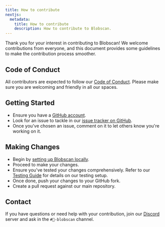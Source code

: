 ```yaml
---
title: How to contribute
nextjs:
  metadata:
    title: How to contribute
    description: How to contribute to Blobscan.
---
```


Thank you for your interest in contributing to Blobscan! We welcome contributions from everyone, and this document provides some guidelines to make the contribution process smoother.

## Code of Conduct

All contributors are expected to follow our [Code of Conduct](/docs/code-of-conduct). Please make sure you are welcoming and friendly in all our spaces.

## Getting Started

- Ensure you have a [GitHub account](https://github.com/).
- Look for an issue to tackle in our [issue tracker on GitHub](https://github.com/Blobscan/blobscan/issues).
- Once you've chosen an issue, comment on it to let others know you're working on it.

## Making Changes

- Begin by [setting up Blobscan locally](/docs/running-blobscan-locally).
- Proceed to make your changes.
- Ensure you've tested your changes comprehensively. Refer to our [Testing Guide](/docs/testing) for details on our testing setup.
- Once done, push your changes to your GitHub fork.
- Create a pull request against our main repository.

## Contact

If you have questions or need help with your contribution, join our [Discord](https://discordapp.com/invite/fmqrqhkjHY/) server and ask in the `#🔎-blobscan` channel.
